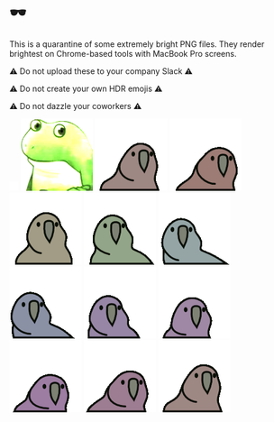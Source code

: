 # 🕶️

This is a quarantine of some extremely bright PNG files. They render brightest on Chrome-based tools with MacBook Pro screens.

⚠️  Do not upload these to your company Slack ⚠️

⚠️  Do not create your own HDR emojis ⚠️

⚠️  Do not dazzle your coworkers ⚠️

<img src="superbright.png">

<img src="bufo.png">

<img src="partyparrot-hdr-1.png">

<img src="partyparrot-hdr-10.png">

<img src="partyparrot-hdr-2.png">

<img src="partyparrot-hdr-3.png">

<img src="partyparrot-hdr-4.png">

<img src="partyparrot-hdr-5.png">

<img src="partyparrot-hdr-6.png">

<img src="partyparrot-hdr-7.png">

<img src="partyparrot-hdr-8.png">

<img src="partyparrot-hdr-9.png">

<img src="partyparrot-hdr.png">



